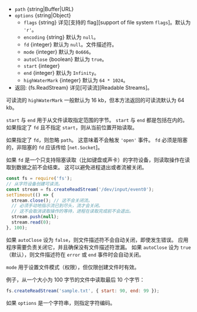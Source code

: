 <!-- YAML
added: v0.1.31
changes:
  - version: v7.6.0
    pr-url: https://github.com/nodejs/node/pull/10739
    description: The `path` parameter can be a WHATWG `URL` object using
                 `file:` protocol. Support is currently still *experimental*.
  - version: v7.0.0
    pr-url: https://github.com/nodejs/node/pull/7831
    description: The passed `options` object will never be modified.
  - version: v2.3.0
    pr-url: https://github.com/nodejs/node/pull/1845
    description: The passed `options` object can be a string now.
-->

* `path` {string|Buffer|URL}
* `options` {string|Object}
  * `flags` {string} 详见[支持的 flag][support of file system `flags`]。默认为 `'r'`。
  * `encoding` {string} 默认为 `null`。
  * `fd` {integer} 默认为 `null`。文件描述符。
  * `mode` {integer} 默认为 `0o666`。
  * `autoClose` {boolean} 默认为 `true`。
  * `start` {integer}
  * `end` {integer} 默认为 `Infinity`。
  * `highWaterMark` {integer} 默认为 `64 * 1024`。
* 返回: {fs.ReadStream} 详见[可读流][Readable Streams]。

可读流的 `highWaterMark` 一般默认为 16 kb，但本方法返回的可读流默认为 64 kb。

`start` 与 `end` 用于从文件读取指定范围的字节。
`start` 与 `end` 都是包括在内的。
如果指定了 `fd` 且不指定 `start`，则从当前位置开始读取。

如果指定了 `fd`，则忽略 `path`。
这意味着不会触发 `'open'` 事件。
`fd` 必须是阻塞的，非阻塞的 `fd` 应该传给 [`net.Socket`]。

如果 `fd` 是一个只支持阻塞读取（比如键盘或声卡）的字符设备，则读取操作在读取到数据之前不会结束。
这可以避免进程退出或者流被关闭。

```js
const fs = require('fs');
// 从字符设备创建可读流。
const stream = fs.createReadStream('/dev/input/event0');
setTimeout(() => {
  stream.close(); // 这不会关闭流。
  // 必须手动地指示流已到尽头，流才会关闭。
  // 这不会取消读取操作的等待，进程在读取完成前不会退出。
  stream.push(null);
  stream.read(0);
}, 100);
```

如果 `autoClose` 设为 `false`，则文件描述符不会自动关闭，即使发生错误。
应用程序需要负责关闭它，并且确保没有文件描述符泄漏。
如果 `autoClose` 设为 `true`（默认），则文件描述符在 `error` 或 `end` 事件时会自动关闭。

`mode` 用于设置文件模式（权限），但仅限创建文件时有效。

例子，从一个大小为 100 字节的文件中读取最后 10 个字节：

```js
fs.createReadStream('sample.txt', { start: 90, end: 99 });
```

如果 `options` 是一个字符串，则指定字符编码。

